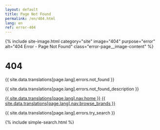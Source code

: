 ```yaml
---
layout: default
title: Page Not Found
permalink: /en/404.html
lang: en
ref: error-404
---
```


<div class="panel panel--light">
  <div class="panel__content">
    <div class="error-page">
      <div class="error-page__image">
        {% include site-image.html 
           category="site"
           image="404" 
           purpose="error"
           alt="404 Error - Page Not Found" 
           class="error-page__image-content" %}
      </div>
      <h1 class="error-page__title">404</h1>
      <p class="error-page__message">{{ site.data.translations[page.lang].errors.not_found }}</p>
      <p class="error-page__description">{{ site.data.translations[page.lang].errors.not_found_description }}</p>
      <div class="error-page__actions">
        <a href="/{{ page.lang }}/" class="btn btn--primary">{{ site.data.translations[page.lang].nav.home }}</a>
        <a href="/{{ page.lang }}/brands/" class="btn btn--outline">{{ site.data.translations[page.lang].nav.browse_brands }}</a>
      </div>
    </div>
  </div>
</div>

<!-- English 404 Page Simple Search -->
<div class="error-page__search">
  <p class="error-page__search-text">{{ site.data.translations[page.lang].errors.try_search }}</p>
  {% include simple-search.html %}
</div>